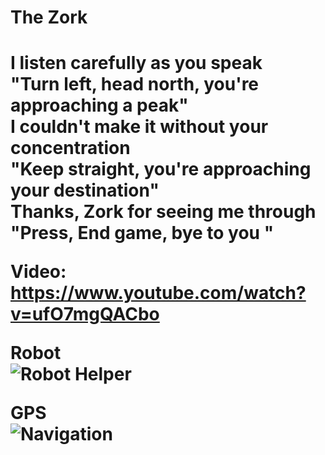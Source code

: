 <h1>The Zork<h1>

<p>I listen carefully as you speak<br>
"Turn left, head north, you're approaching a peak"<br>
I couldn't make it without your concentration<br>
"Keep straight, you're approaching your destination"<br>
Thanks, Zork for seeing me through<br>
"Press, End game, bye to you "<p>
  
 Video: https://www.youtube.com/watch?v=ufO7mgQACbo

 Robot<br>
 ![Robot Helper](https://ae01.alicdn.com/kf/Hdca527c136ff4f7fbf25938712e0be03R/Mini-Robot-Wireless-Bluetooth-Speakers-with-Power-Bank-Support-TF-AUX-Portable-Mp3-Stereo-Music-Player.jpg_350x350.jpg)<br>
 
 GPS <br>
 ![Navigation](http://www.itfixtech.com/admin_sonika/image/2017-11-22-11-09-01google-maps-ilustracion.jpg)

